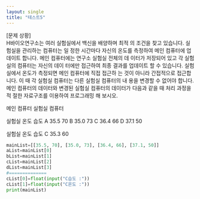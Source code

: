 ```yaml
---
layout: single
title: "테스트5"
---
```


[문제 상황]  
 H바이오연구소는 여러 실험실에서 백신을 배양하며 최적 
의 조건을 찾고 있습니다. 실험실을 관리하는 컴퓨터는 일 
정한 시간마다 자신의 온도를 측정하여 메인 컴퓨터에 업 
데이트 합니다. 메인 컴퓨터에는 연구소 실험실 전체의 데 
이터가 저장되어 있고 각 실험실의 컴퓨터는 자신의 데이 
터에만 접근하여 최종 결과를 업데이트 할 수 있습니다. 
실험실에서 온도가 측정되면 메인 컴퓨터에 직접 접근하 
는 것이 아니라 간접적으로 접근합니다. 이 때 각 실험실 컴퓨터는 다른 실험실 컴퓨터의 내 용을 변경할 수 없어야 합니다. 
메인 컴퓨터의 데이터와 변경된 실험실 컴퓨터의 데이터가 다음과 같을 때 처리 과정을 적 절한 자료구조를 이용하여 프로그래밍 해 보시오.  

메인 컴퓨터 실험실 컴퓨터 


실험실
 온도
 습도
A
 35.5
 70
B
 35.0
 73
C
 36.4
 66
D
 37.1
 50

 실험실
 온도
 습도
C
 35.3
 60

~~~python
mainList=[[35.5, 70], [35.0, 73], [36.4, 66], [37.1, 50]]
aList=mainList[0]
bList=mainList[1]
cList=mainList[2]
dList=mainList[3]
#==============
cList[0]=float(input("C습도 :"))
cList[1]=float(input("C온도 :"))
print(mainList)
~~~
